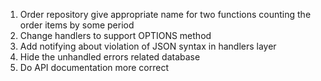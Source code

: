 1. Order repository give appropriate name for two functions counting the order items by some period
2. Change handlers to support OPTIONS method
3. Add notifying about violation of JSON syntax in handlers layer
4. Hide the unhandled errors related database
5. Do API documentation more correct